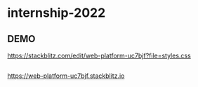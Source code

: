 # internship-2022


## DEMO 
https://stackblitz.com/edit/web-platform-uc7bjf?file=styles.css

##
https://web-platform-uc7bjf.stackblitz.io